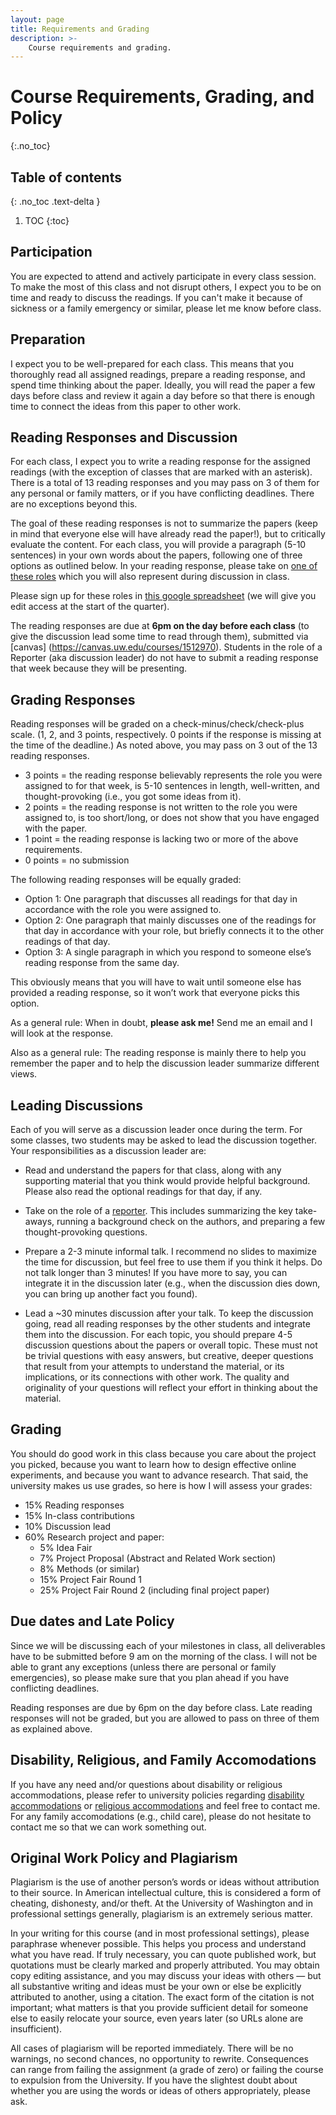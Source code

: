 ```yaml
---
layout: page
title: Requirements and Grading
description: >-
    Course requirements and grading.
---
```


# Course Requirements, Grading, and Policy
{:.no_toc}

## Table of contents
{: .no_toc .text-delta }

1. TOC
{:toc}


## Participation

You are expected to attend and actively participate in every class session. To make the most of this class and not disrupt others, I expect you to be on time and ready to discuss the readings. If you can't make it because of sickness or a family emergency or similar, please let me know before class. 

## Preparation

I expect you to be well-prepared for each class. This means that you thoroughly read all assigned readings, prepare a reading response, and spend time thinking about the paper. Ideally, you will read the paper a few days before class and review it again a day before so that there is enough time to connect the ideas from this paper to other work.


## Reading Responses and Discussion

For each class, I expect you to write a reading response for the assigned readings (with the exception of classes that are marked with an asterisk). There is a total of 13 reading responses and you may pass on 3 of them for any personal or family matters, or if you have conflicting deadlines. There are no exceptions beyond this. 

The goal of these reading responses is not to summarize the papers (keep in mind that everyone else will have already read the paper!), but to critically evaluate the content. For each class, you will provide a paragraph (5-10 sentences) in your own words about the papers, following one of three options as outlined below. In your reading response, please take on [one of these roles](https://uw-cse599p.github.io/discussion_roles/) which you will also represent during discussion in class.

Please sign up for these roles in [this google spreadsheet](https://docs.google.com/spreadsheets/d/1OFsnFdCWmfNH2_KaAchdIwk9wFVshqs3JxTu57-UuuI/edit#gid=0) (we will give you edit access at the start of the quarter).

The reading responses are due at **6pm on the day before each class** (to give the discussion lead some time to read through them), submitted via [canvas]  (https://canvas.uw.edu/courses/1512970).  Students in the role of a Reporter (aka discussion leader) do not have to submit a reading response that week because they will be presenting.  


## Grading Responses

Reading responses will be graded on a check-minus/check/check-plus scale. (1, 2, and 3 points, respectively. 
0 points if the response is missing at the time of the deadline.) As noted above, you may pass on 3 out of the 13 reading responses. 

* 3 points = the reading response believably represents the role you were assigned to for that week, is 5-10 sentences in length, well-written, and thought-provoking (i.e., you got some ideas from it).
* 2 points = the reading response is not written to the role you were assigned to, is too short/long, or does not show that you have engaged with the paper. 
* 1 point = the reading response is lacking two or more of the above requirements.
* 0 points = no submission

The following reading responses will be equally graded:
* Option 1: One paragraph that discusses all readings for that day in accordance with the role you were assigned to.  
* Option 2: One paragraph that mainly discusses one of the readings for that day in accordance with your role, but briefly connects it to the other readings of that day. 
* Option 3: A single paragraph in which you respond to someone else’s reading response from the same day. 

This obviously means that you will have to wait until someone else has provided a reading response, so it won’t work that everyone picks this option. 

As a general rule: When in doubt, **please ask me!** Send me an email and I will look at the response. 

Also as a general rule: The reading response is mainly there to help you remember the paper and to help the discussion leader summarize different views.


## Leading Discussions

Each of you will serve as a discussion leader once during the term. For some classes, two students may be asked to lead the discussion together. Your responsibilities as a discussion leader are:

* Read and understand the papers for that class, along with any supporting material that you think would provide helpful background. Please also read the optional readings for that day, if any.

* Take on the role of a [reporter](https://uw-cse599p.github.io/discussion_roles/#reporter-aka-discussion-lead). This includes summarizing the key take-aways, running a background check on the authors, and preparing a few thought-provoking questions. 

* Prepare a 2-3 minute informal talk. I recommend no slides to maximize the time for discussion, but feel free to use them if you think it helps. Do not talk longer than 3 minutes! If you have more to say, you can integrate it in the discussion later (e.g., when the discussion dies down, you can bring up another fact you found). 

* Lead a ~30 minutes discussion after your talk. To keep the discussion going, read all reading responses by the other students and integrate them into the discussion. For each topic, you should prepare 4-5 discussion  questions about the papers or overall topic. These must not be trivial questions with easy answers, but creative, deeper questions that result from your attempts to understand the material, or its implications, or its connections with other work. The quality and originality of your questions will reflect your effort in thinking about the material.



## Grading

You should do good work in this class because you care about the project you picked, because you want to learn how to design effective online experiments, and because you want to advance research. That said, the university makes us use grades, so here is how I will assess your grades:

* 15% Reading responses
* 15% In-class contributions
* 10% Discussion lead
* 60% Research project and paper:
    * 5% Idea Fair
    * 7% Project Proposal (Abstract and Related Work section)
    * 8% Methods (or similar)
    * 15% Project Fair Round 1
    * 25% Project Fair Round 2 (including final project paper)


## Due dates and Late Policy

Since we will be discussing each of your milestones in class, all deliverables have to be submitted before 9 am on the morning of the class. I will not be able to grant any exceptions (unless there are personal or family emergencies), so please make sure that you plan ahead if you have conflicting deadlines. 

Reading responses are due by 6pm on the day before class. Late reading responses will not be graded, but you are allowed to pass on three of them as explained above. 


## Disability, Religious, and Family Accomodations

If you have any need and/or questions about disability or religious accommodations, please refer to university policies regarding [disability accommodations](http://depts.washington.edu/uwdrs/current-students/accommodations/) or [religious accommodations](https://registrar.washington.edu/staffandfaculty/religious-accommodations-polic/) and feel free to contact me. For any family accomodations (e.g., child care), please do not hesitate to contact me so that we can work something out.  


## Original Work Policy and Plagiarism  


Plagiarism is the use of another person’s words or ideas without attribution to their source. In American intellectual culture, this is considered a form of cheating, dishonesty, and/or theft. At the University of Washington and in professional settings generally, plagiarism is an extremely serious matter.

In your writing for this course (and in most professional settings), please paraphrase whenever possible. This helps you process and understand what you have read. If truly necessary, you can quote published work, but quotations must be clearly marked and properly attributed. You may obtain copy editing assistance, and you may discuss your ideas with others — but all substantive writing and ideas must be your own or else be explicitly attributed to another, using a citation. The exact form of the citation is not important; what matters is that you provide sufficient detail for someone else to easily relocate your source, even years later (so URLs alone are insufficient).

All cases of plagiarism will be reported immediately. There will be no warnings, no second chances, no opportunity to rewrite. Consequences can range from failing the assignment (a grade of zero) or failing the course to expulsion from the University. If you have the slightest doubt about whether you are using the words or ideas of others appropriately, please ask.

